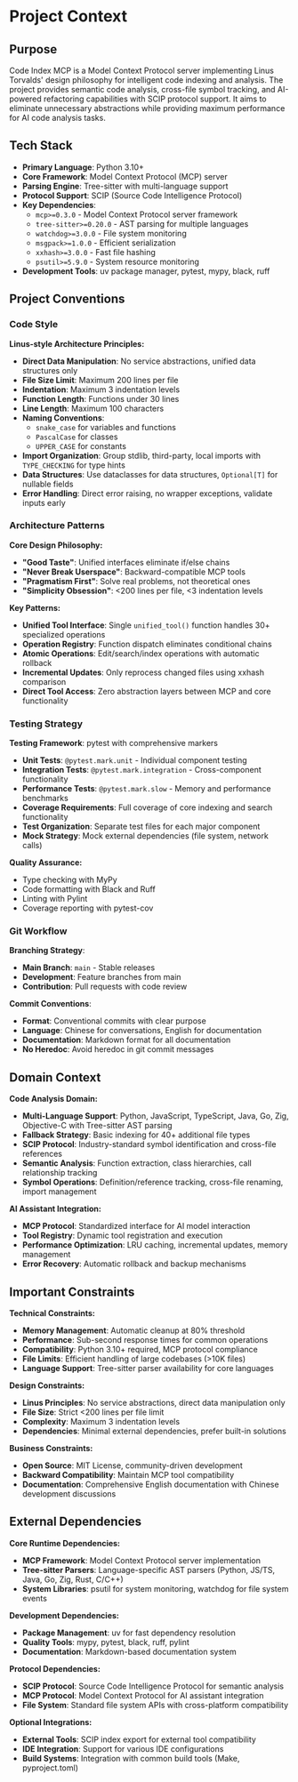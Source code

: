 # Project Context

## Purpose
Code Index MCP is a Model Context Protocol server implementing Linus Torvalds' design philosophy for intelligent code indexing and analysis. The project provides semantic code analysis, cross-file symbol tracking, and AI-powered refactoring capabilities with SCIP protocol support. It aims to eliminate unnecessary abstractions while providing maximum performance for AI code analysis tasks.

## Tech Stack
- **Primary Language**: Python 3.10+
- **Core Framework**: Model Context Protocol (MCP) server
- **Parsing Engine**: Tree-sitter with multi-language support
- **Protocol Support**: SCIP (Source Code Intelligence Protocol)
- **Key Dependencies**:
  - `mcp>=0.3.0` - Model Context Protocol server framework
  - `tree-sitter>=0.20.0` - AST parsing for multiple languages
  - `watchdog>=3.0.0` - File system monitoring
  - `msgpack>=1.0.0` - Efficient serialization
  - `xxhash>=3.0.0` - Fast file hashing
  - `psutil>=5.9.0` - System resource monitoring
- **Development Tools**: uv package manager, pytest, mypy, black, ruff

## Project Conventions

### Code Style
**Linus-style Architecture Principles:**
- **Direct Data Manipulation**: No service abstractions, unified data structures only
- **File Size Limit**: Maximum 200 lines per file
- **Indentation**: Maximum 3 indentation levels
- **Function Length**: Functions under 30 lines
- **Line Length**: Maximum 100 characters
- **Naming Conventions**: 
  - `snake_case` for variables and functions
  - `PascalCase` for classes
  - `UPPER_CASE` for constants
- **Import Organization**: Group stdlib, third-party, local imports with `TYPE_CHECKING` for type hints
- **Data Structures**: Use dataclasses for data structures, `Optional[T]` for nullable fields
- **Error Handling**: Direct error raising, no wrapper exceptions, validate inputs early

### Architecture Patterns
**Core Design Philosophy:**
- **"Good Taste"**: Unified interfaces eliminate if/else chains
- **"Never Break Userspace"**: Backward-compatible MCP tools
- **"Pragmatism First"**: Solve real problems, not theoretical ones
- **"Simplicity Obsession"**: <200 lines per file, <3 indentation levels

**Key Patterns:**
- **Unified Tool Interface**: Single `unified_tool()` function handles 30+ specialized operations
- **Operation Registry**: Function dispatch eliminates conditional chains
- **Atomic Operations**: Edit/search/index operations with automatic rollback
- **Incremental Updates**: Only reprocess changed files using xxhash comparison
- **Direct Tool Access**: Zero abstraction layers between MCP and core functionality

### Testing Strategy
**Testing Framework**: pytest with comprehensive markers
- **Unit Tests**: `@pytest.mark.unit` - Individual component testing
- **Integration Tests**: `@pytest.mark.integration` - Cross-component functionality
- **Performance Tests**: `@pytest.mark.slow` - Memory and performance benchmarks
- **Coverage Requirements**: Full coverage of core indexing and search functionality
- **Test Organization**: Separate test files for each major component
- **Mock Strategy**: Mock external dependencies (file system, network calls)

**Quality Assurance:**
- Type checking with MyPy
- Code formatting with Black and Ruff
- Linting with Pylint
- Coverage reporting with pytest-cov

### Git Workflow
**Branching Strategy**: 
- **Main Branch**: `main` - Stable releases
- **Development**: Feature branches from main
- **Contribution**: Pull requests with code review

**Commit Conventions**:
- **Format**: Conventional commits with clear purpose
- **Language**: Chinese for conversations, English for documentation
- **Documentation**: Markdown format for all documentation
- **No Heredoc**: Avoid heredoc in git commit messages

## Domain Context

**Code Analysis Domain:**
- **Multi-Language Support**: Python, JavaScript, TypeScript, Java, Go, Zig, Objective-C with Tree-sitter AST parsing
- **Fallback Strategy**: Basic indexing for 40+ additional file types
- **SCIP Protocol**: Industry-standard symbol identification and cross-file references
- **Semantic Analysis**: Function extraction, class hierarchies, call relationship tracking
- **Symbol Operations**: Definition/reference tracking, cross-file renaming, import management

**AI Assistant Integration:**
- **MCP Protocol**: Standardized interface for AI model interaction
- **Tool Registry**: Dynamic tool registration and execution
- **Performance Optimization**: LRU caching, incremental updates, memory management
- **Error Recovery**: Automatic rollback and backup mechanisms

## Important Constraints

**Technical Constraints:**
- **Memory Management**: Automatic cleanup at 80% threshold
- **Performance**: Sub-second response times for common operations
- **Compatibility**: Python 3.10+ required, MCP protocol compliance
- **File Limits**: Efficient handling of large codebases (>10K files)
- **Language Support**: Tree-sitter parser availability for core languages

**Design Constraints:**
- **Linus Principles**: No service abstractions, direct data manipulation only
- **File Size**: Strict <200 lines per file limit
- **Complexity**: Maximum 3 indentation levels
- **Dependencies**: Minimal external dependencies, prefer built-in solutions

**Business Constraints:**
- **Open Source**: MIT License, community-driven development
- **Backward Compatibility**: Maintain MCP tool compatibility
- **Documentation**: Comprehensive English documentation with Chinese development discussions

## External Dependencies

**Core Runtime Dependencies:**
- **MCP Framework**: Model Context Protocol server implementation
- **Tree-sitter Parsers**: Language-specific AST parsers (Python, JS/TS, Java, Go, Zig, Rust, C/C++)
- **System Libraries**: psutil for system monitoring, watchdog for file system events

**Development Dependencies:**
- **Package Management**: uv for fast dependency resolution
- **Quality Tools**: mypy, pytest, black, ruff, pylint
- **Documentation**: Markdown-based documentation system

**Protocol Dependencies:**
- **SCIP Protocol**: Source Code Intelligence Protocol for semantic analysis
- **MCP Protocol**: Model Context Protocol for AI assistant integration
- **File System**: Standard file system APIs with cross-platform compatibility

**Optional Integrations:**
- **External Tools**: SCIP index export for external tool compatibility
- **IDE Integration**: Support for various IDE configurations
- **Build Systems**: Integration with common build tools (Make, pyproject.toml)
